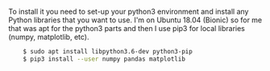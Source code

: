 
To install it you need to set-up your python3 environment and install any Python libraries that you want to use. I'm on Ubuntu 18.04 (Bionic) so for me that was apt for the python3 parts and then I use pip3 for local libraries (numpy, matplotlib, etc).

```bash
    $ sudo apt install libpython3.6-dev python3-pip
    $ pip3 install --user numpy pandas matplotlib
```
